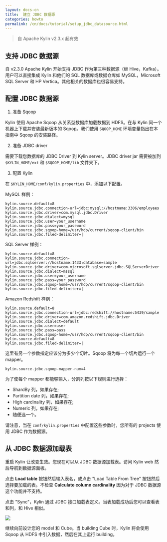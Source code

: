 ```yaml
---
layout: docs-cn
title:  建立 JDBC 数据源
categories: howto
permalink: /cn/docs/tutorial/setup_jdbc_datasource.html
---
```


> 自 Apache Kylin v2.3.x 起有效

## 支持 JDBC 数据源

自 v2.3.0 Apache Kylin 开始支持 JDBC 作为第三种数据源（继 Hive，Kafka）。用户可以直接集成 Kylin 和他们的 SQL 数据库或数据仓库如 MySQL，Microsoft SQL Server 和 HP Vertica。其他相关的数据库也很容易支持。

## 配置 JDBC 数据源

1. 准备 Sqoop

Kylin 使用 Apache Sqoop 从关系型数据库加载数据到 HDFS。在与 Kylin 同一个机器上下载并安装最新版本的 Sqoop。我们使用 `SQOOP_HOME` 环境变量指出在本指南中 Sqoop 的安装路径。

2. 准备 JDBC driver

需要下载您数据库的 JDBC Driver 到 Kylin server。JDBC driver jar 需要被加到 `$KYLIN_HOME/ext` 和 `$SQOOP_HOME/lib` 文件夹下。

3. 配置 Kylin

在 `$KYLIN_HOME/conf/kylin.properties` 中，添加以下配置。

MySQL 样例：

```
kylin.source.default=8
kylin.source.jdbc.connection-url=jdbc:mysql://hostname:3306/employees
kylin.source.jdbc.driver=com.mysql.jdbc.Driver
kylin.source.jdbc.dialect=mysql
kylin.source.jdbc.user=your_username
kylin.source.jdbc.pass=your_password
kylin.source.jdbc.sqoop-home=/usr/hdp/current/sqoop-client/bin
kylin.source.jdbc.filed-delimiter=|
```

SQL Server 样例：

```
kylin.source.default=8
kylin.source.jdbc.connection-url=jdbc:sqlserver://hostname:1433;database=sample
kylin.source.jdbc.driver=com.microsoft.sqlserver.jdbc.SQLServerDriver
kylin.source.jdbc.dialect=mssql
kylin.source.jdbc.user=your_username
kylin.source.jdbc.pass=your_password
kylin.source.jdbc.sqoop-home=/usr/hdp/current/sqoop-client/bin
kylin.source.jdbc.filed-delimiter=|
```

Amazon Redshift 样例：

```
kylin.source.default=8
kylin.source.jdbc.connection-url=jdbc:redshift://hostname:5439/sample
kylin.source.jdbc.driver=com.amazon.redshift.jdbc.Driver
kylin.source.jdbc.dialect=default
kylin.source.jdbc.user=user
kylin.source.jdbc.pass=pass
kylin.source.jdbc.sqoop-home=/usr/hdp/current/sqoop-client/bin
kylin.source.default=8
kylin.source.jdbc.filed-delimiter=|
```

这里有另一个参数指定应该分为多少个切片。Sqoop 将为每一个切片运行一个 mapper。

```
kylin.source.jdbc.sqoop-mapper-num=4
```

为了使每个 mapper 都能够输入，分割列按以下规则进行选择：
 * ShardBy 列，如果存在;
 * Partition date 列，如果存在;
 * High cardinality 列，如果存在;
 * Numeric 列，如果存在;
 * 随便选一个。

请注意，当在 `conf/kylin.properties` 中配置这些参数时，您所有的 projects 使用 JDBC 作为数据源。

## 从 JDBC 数据源加载表

重启 Kylin 让改变生效。您现在可以从 JDBC 数据源加载表。访问 Kylin web 然后导航到数据源面板。 

点击 **Load table** 按钮然后输入表名，或点击 "Load Table From Tree" 按钮然后选择要加载的表。不检查 **Calculate column cardinality** 因为对于 JDBC 数据源这个功能并不支持。

点击 "Sync"，Kylin 通过 JDBC 接口加载表定义。当表加载成功后您可以查看表和列，和 Hive 相似。

![](/images/docs/jdbc-datasource/load_table_03.png)

继续向前设计您的 model 和 Cube。当 building Cube 时，Kylin 将会使用 Sqoop 从 HDFS 中引入数据，然后在其上运行 building。